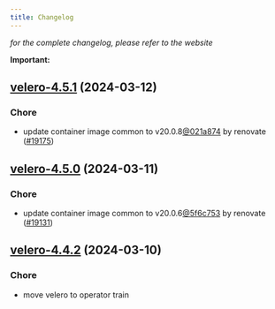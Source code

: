 ```yaml
---
title: Changelog
---
```



*for the complete changelog, please refer to the website*

**Important:**


## [velero-4.5.1](https://github.com/truecharts/charts/compare/velero-4.5.0...velero-4.5.1) (2024-03-12)

### Chore



- update container image common to v20.0.8[@021a874](https://github.com/021a874) by renovate ([#19175](https://github.com/truecharts/charts/issues/19175))


## [velero-4.5.0](https://github.com/truecharts/charts/compare/velero-4.4.2...velero-4.5.0) (2024-03-11)

### Chore



- update container image common to v20.0.6[@5f6c753](https://github.com/5f6c753) by renovate ([#19131](https://github.com/truecharts/charts/issues/19131))


## [velero-4.4.2](https://github.com/truecharts/charts/compare/velero-4.4.1...velero-4.4.2) (2024-03-10)

### Chore



- move velero to operator train